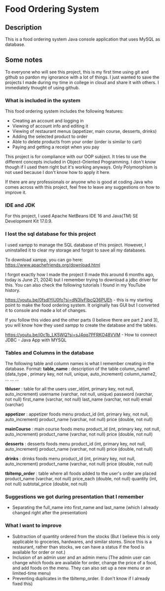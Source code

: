 # Food Ordering System

## Description
This is a food ordering system Java console application that uses MySQL as database.

## Some notes
To everyone who will see this project, this is my first time using git and github so pardon my ignorance with a lot of things. I just wanted to save the projects I made during my time in college in cloud and share it with others. I immediately thought of using github.

### What is included in the system
This food ordering system includes the following features:
- Creating an account and logging in
- Viewing of account info and editing it
- Viewing of restaurant menus (appetizer, main course, desserts, drinks)
- Adding the selected product to order
- Able to delete products from your order (order is similar to cart)
- Paying and getting a receipt when you pay

This project is for compliance with our OOP subject. It tries to use the different concepts included in Object-Oriented Programming. I don't know though if I used them right but it's working anyways. Only Polymorphism is not used because I don't know how to apply it here.

If there are any professionals or anyone who is good at coding Java who comes across with this project, feel free to leave any suggestions on how to improve it.

### IDE and JDK
For this project, I used Apache NetBeans IDE 16 and  Java(TM) SE Development Kit 17.0.9.

### I lost the sql database for this project
I used xampp to manage the SQL database of this project. However, I uninstalled it to clear my storage and forgot to save all my databases.

To download xampp, you can go here: https://www.apachefriends.org/download.html 

I forgot exactly how I made the project (I made this around 6 months ago, today is June 21, 2024) but I remember trying to download a jdbc driver for this. You can also check the following tutorials I found in my YouTube history.

https://youtu.be/0fsdIYiU0fo?si=dN3IvFlbcQ36PUEh - this is my starting point to make the food ordering system. It originally has GUI but I converted it to console and made a lot of changes.

If you follow this video and the other parts (I believe there are part 2 and 3), you will know how they used xampp to create the database and the tables.

https://youtu.be/i0c1b_LK5WQ?si=sJ4qq7PFRKO48VVM - How to connect JDBC - Java App with MYSQL

### Tables and Columns in the database
The following table and column names is what I remember creating in the database.
Format: 
**table_name** : description of the table
 column_name1 (data_type , primary key, not null, unique, auto_increment)
 column_name2, ...
 ...
 ...

**tbluser** : table for all the users
user_id(int, primary key, not null, auto_increment)
username (varchar, not null, unique)
password (varchar, not null)
first_name (varchar, not null)
last_name (varchar, not null)
email (varchar)

**appetizer** : appetizer foods menu
product_id (int, primary key, not null, auto_increment)
product_name (varchar, not null)
price (double, not null)

**mainCourse** : main course foods menu
product_id (int, primary key, not null, auto_increment)
product_name (varchar, not null)
price (double, not null)

**desserts** : desserts foods menu
product_id (int, primary key, not null, auto_increment)
product_name (varchar, not null)
price (double, not null)

**drinks** : drinks foods menu
product_id (int, primary key, not null, auto_increment)
product_name (varchar, not null)
price (double, not null)

**tbltemp_order** : table where all foods added to the user's order are placed
product_name (varchar, not null)
price_each (double, not null)
quantity (int, not null)
subtotal_price (double, not null)

### Suggestions we got during presentation that I remember
- Separating the full_name into first_name and last_name (which I already changed right after the presentation)

### What I want to improve
- Subtraction of quantity ordered from the stocks (But I believe this is only applicable to groceries, hardwares, and similar stores. Since this is a restaurant, rather than stocks, we can have a status if the food is available for order or not.)
- Inclusion of an admin user and an admin menu (The admin user can change which foods are available for order, change the price of a food, and add foods on the menu. They can also set up a new menu or an limited-time menu)
- Preventing duplicates in the tbltemp_order. (I don't know if I already fixed this)



